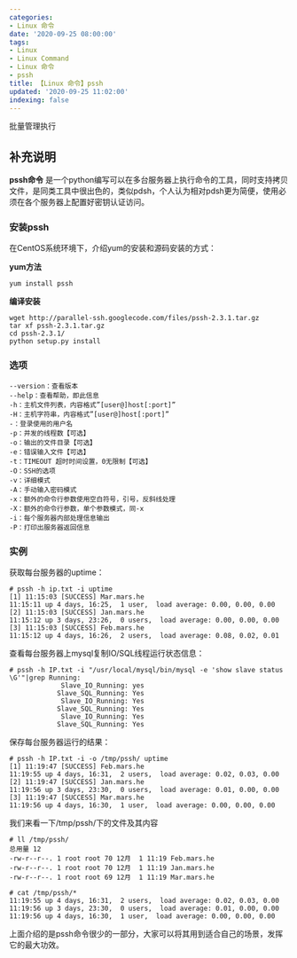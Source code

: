 ```yaml
---
categories:
- Linux 命令
date: '2020-09-25 08:00:00'
tags:
- Linux
- Linux Command
- Linux 命令
- pssh
title: 【Linux 命令】pssh
updated: '2020-09-25 11:02:00'
indexing: false
---
```


批量管理执行

## 补充说明

**pssh命令** 是一个python编写可以在多台服务器上执行命令的工具，同时支持拷贝文件，是同类工具中很出色的，类似pdsh，个人认为相对pdsh更为简便，使用必须在各个服务器上配置好密钥认证访问。

### 安装pssh

在CentOS系统环境下，介绍yum的安装和源码安装的方式：

 **yum方法** 

```shell
yum install pssh
```

 **编译安装** 

```shell
wget http://parallel-ssh.googlecode.com/files/pssh-2.3.1.tar.gz
tar xf pssh-2.3.1.tar.gz
cd pssh-2.3.1/
python setup.py install
```

### 选项

```shell
--version：查看版本
--help：查看帮助，即此信息
-h：主机文件列表，内容格式”[user@]host[:port]”
-H：主机字符串，内容格式”[user@]host[:port]”
-：登录使用的用户名
-p：并发的线程数【可选】
-o：输出的文件目录【可选】
-e：错误输入文件【可选】
-t：TIMEOUT 超时时间设置，0无限制【可选】
-O：SSH的选项
-v：详细模式
-A：手动输入密码模式
-x：额外的命令行参数使用空白符号，引号，反斜线处理
-X：额外的命令行参数，单个参数模式，同-x
-i：每个服务器内部处理信息输出
-P：打印出服务器返回信息
```

### 实例

获取每台服务器的uptime：

```shell
# pssh -h ip.txt -i uptime
[1] 11:15:03 [SUCCESS] Mar.mars.he
11:15:11 up 4 days, 16:25,  1 user,  load average: 0.00, 0.00, 0.00
[2] 11:15:03 [SUCCESS] Jan.mars.he
11:15:12 up 3 days, 23:26,  0 users,  load average: 0.00, 0.00, 0.00
[3] 11:15:03 [SUCCESS] Feb.mars.he
11:15:12 up 4 days, 16:26,  2 users,  load average: 0.08, 0.02, 0.01
```

查看每台服务器上mysql复制IO/SQL线程运行状态信息：

```shell
# pssh -h IP.txt -i "/usr/local/mysql/bin/mysql -e 'show slave status \G'"|grep Running:
             Slave_IO_Running: yes
            Slave_SQL_Running: Yes
             Slave_IO_Running: Yes
            Slave_SQL_Running: Yes
             Slave_IO_Running: Yes
            Slave_SQL_Running: Yes
```

保存每台服务器运行的结果：

```shell
# pssh -h IP.txt -i -o /tmp/pssh/ uptime
[1] 11:19:47 [SUCCESS] Feb.mars.he
11:19:55 up 4 days, 16:31,  2 users,  load average: 0.02, 0.03, 0.00
[2] 11:19:47 [SUCCESS] Jan.mars.he
11:19:56 up 3 days, 23:30,  0 users,  load average: 0.01, 0.00, 0.00
[3] 11:19:47 [SUCCESS] Mar.mars.he
11:19:56 up 4 days, 16:30,  1 user,  load average: 0.00, 0.00, 0.00
```

我们来看一下/tmp/pssh/下的文件及其内容

```shell
# ll /tmp/pssh/
总用量 12
-rw-r--r--. 1 root root 70 12月  1 11:19 Feb.mars.he
-rw-r--r--. 1 root root 70 12月  1 11:19 Jan.mars.he
-rw-r--r--. 1 root root 69 12月  1 11:19 Mar.mars.he

# cat /tmp/pssh/*
11:19:55 up 4 days, 16:31,  2 users,  load average: 0.02, 0.03, 0.00
11:19:56 up 3 days, 23:30,  0 users,  load average: 0.01, 0.00, 0.00
11:19:56 up 4 days, 16:30,  1 user,  load average: 0.00, 0.00, 0.00
```

上面介绍的是pssh命令很少的一部分，大家可以将其用到适合自己的场景，发挥它的最大功效。


<!-- Linux命令行搜索引擎：https://jaywcjlove.github.io/linux-command/ -->